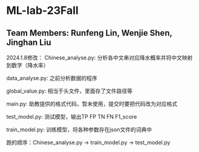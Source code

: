 # ML-lab-23Fall
## Team Members: Runfeng Lin, Wenjie Shen, Jinghan Liu


2024.1.8修改：
Chinese_analyse.py: 分析各中文串对应降水概率并将中文映射到数字（降水率）

data_analyse.py: 之前分析数据的程序

global_value.py: 相当于头文件，里面存了文件路径等

main.py: 助教提供的格式代码，暂未使用，提交时要把代码改为对应格式

test_model.py: 测试模型，输出TP FP TN FN F1_score

train_model.py: 训练模型，将各种参数存在json文件的词典中

跑的顺序：Chinese_analyse.py → train_model.py → test_model.py